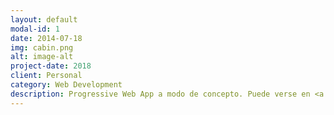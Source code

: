 ```yaml
---
layout: default
modal-id: 1
date: 2014-07-18
img: cabin.png
alt: image-alt
project-date: 2018
client: Personal
category: Web Development
description: Progressive Web App a modo de concepto. Puede verse en <a href="https://nomina-2018.firebaseapp.com/">PWA</a>.
---
```

